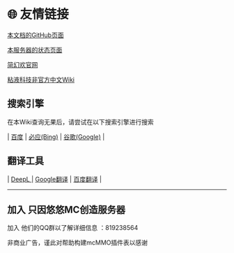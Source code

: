 # 🌐 友情链接

[本文档的GitHub页面](https://github.com/NaOH-HaN/HNPS-Docs)

[本服务器的状态页面](https://www.hzokana.top)

[简幻欢官网](https://simpfun.cn)

[粘液科技非官方中文Wiki](https://slimefun-wiki.guizhanss.cn/Slimefun-in-a-nutshell)

## 搜索引擎

在本Wiki查询无果后，请尝试在以下搜索引擎进行搜索

\|    [百度](https://www.baidu.com)    |    [必应(Bing)](https://www.bing.com)    |    [谷歌(Google)](https://www.google.com)    |

## 翻译工具

\|    [DeepL ](https://www.deepl.com)   |    [Google翻译](https://translate.google.com/)    |    [百度翻译](https://fanyi.baidu.com/)    |

***

## 加入  只因悠悠MC创造服务器&#x20;

加入 他们的QQ群以了解详细信息 ：819238564

非商业广告，谨此对帮助构建mcMMO插件表以感谢
